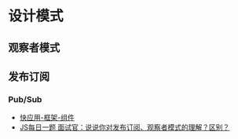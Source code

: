 # 设计模式

## 观察者模式

## 发布订阅
### Pub/Sub
- [快应用-框架-组件](https://doc.quickapp.cn/tutorial/framework/parent-child-component-communication.html#兄弟跨级组件通信)
- [JS每日一题 面试官：说说你对发布订阅、观察者模式的理解？区别？](https://mp.weixin.qq.com/s/In1hY5a3a0V4H5MrQoDOBg)
